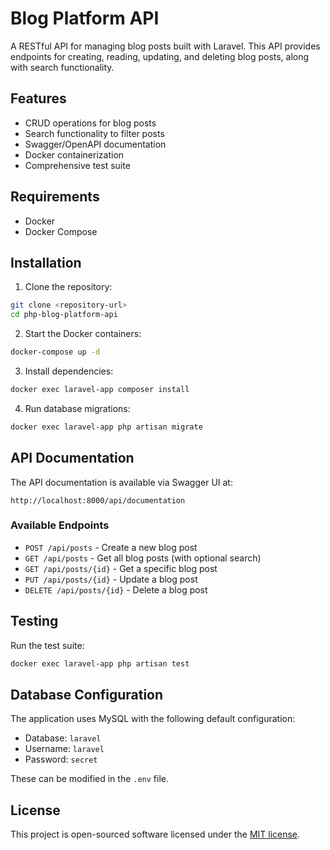 # Blog Platform API

A RESTful API for managing blog posts built with Laravel. This API provides endpoints for creating, reading, updating, and deleting blog posts, along with search functionality.

## Features

- CRUD operations for blog posts
- Search functionality to filter posts
- Swagger/OpenAPI documentation
- Docker containerization
- Comprehensive test suite

## Requirements

- Docker
- Docker Compose

## Installation

1. Clone the repository:
```bash
git clone <repository-url>
cd php-blog-platform-api
```

2. Start the Docker containers:
```bash
docker-compose up -d
```

3. Install dependencies:
```bash
docker exec laravel-app composer install
```

4. Run database migrations:
```bash
docker exec laravel-app php artisan migrate
```

## API Documentation

The API documentation is available via Swagger UI at:
```
http://localhost:8000/api/documentation
```

### Available Endpoints

- `POST /api/posts` - Create a new blog post
- `GET /api/posts` - Get all blog posts (with optional search)
- `GET /api/posts/{id}` - Get a specific blog post
- `PUT /api/posts/{id}` - Update a blog post
- `DELETE /api/posts/{id}` - Delete a blog post

## Testing

Run the test suite:
```bash
docker exec laravel-app php artisan test
```

## Database Configuration

The application uses MySQL with the following default configuration:
- Database: `laravel`
- Username: `laravel`
- Password: `secret`

These can be modified in the `.env` file.

## License

This project is open-sourced software licensed under the [MIT license](https://opensource.org/licenses/MIT).
